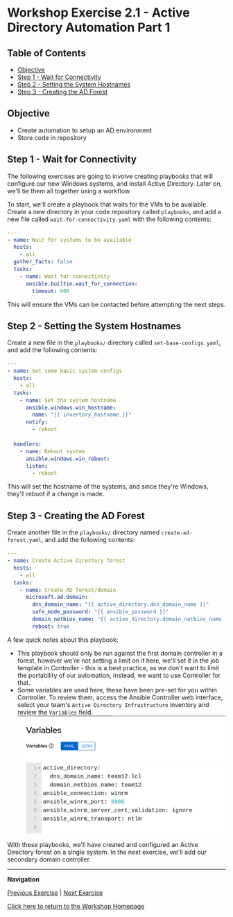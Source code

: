 # Workshop Exercise 2.1 - Active Directory Automation Part 1

## Table of Contents

* [Objective](#objective)
* [Step 1 - Wait for Connectivity](#step-1---wait-for-connectivity)
* [Step 2 - Setting the System Hostnames](#step-2---setting-the-system-hostnames)
* [Step 3 - Creating the AD Forest](#step-3---creating-the-ad-forest)

## Objective

* Create automation to setup an AD environment
* Store code in repository

## Step 1 - Wait for Connectivity
The following exercises are going to involve creating playbooks that will configure our new Windows systems, and install Active Directory. Later on, we'll tie them all together using a workflow.

To start, we'll create a playbook that waits for the VMs to be available. Create a new directory in your code repository called `playbooks`, and add a new file called `wait-for-connectivity.yaml` with the following contents:

```yaml
---
- name: Wait for systems to be available
  hosts:
    - all
  gather_facts: false
  tasks:
    - name: Wait for connectivity
      ansible.builtin.wait_for_connection:
        timeout: 600
```

This will ensure the VMs can be contacted before attempting the next steps.

## Step 2 - Setting the System Hostnames
Create a new file in the `playbooks/` directory called `set-base-configs.yaml`, and add the following contents:

```yaml
---
- name: Set some basic system configs
  hosts:
    - all
  tasks:
    - name: Set the system hostname
      ansible.windows.win_hostname:
        name: "{{ inventory_hostname }}"
      notify:
        - reboot

  handlers:
    - name: Reboot system
      ansible.windows.win_reboot:
      listen:
        - reboot
```

This will set the hostname of the systems, and since they're Windows, they'll reboot if a change is made.

## Step 3 - Creating the AD Forest
Create another file in the `playbooks/` directory named `create-ad-forest.yaml`, and add the following contents:

```yaml
---
- name: Create Active Directory forest
  hosts:
    - all
  tasks:
    - name: Create AD forest/domain
      microsoft.ad.domain:
        dns_domain_name: "{{ active_directory.dns_domain_name }}"
        safe_mode_password: "{{ ansible_password }}"
        domain_netbios_name: "{{ active_directory.domain_netbios_name | default(omit) }}"
        reboot: true
```

A few quick notes about this playbook:
- This playbook should only be run against the first domain controller in a forest, however we're not setting a limit on it here, we'll set it in the job template in Controller - this is a best practice, as we don't want to limit the portability of our automation, instead, we want to use Controller for that.
- Some variables are used here, these have been pre-set for you within Controller. To review them, access the Ansible Controller web interface, select your team's `Active Directory Infrastructure` inventory and review the `Variables` field.
![Conrtoller Inventory Vars](../.images/controller-inventory-vars.png)

With these playbooks, we'll have created and configured an Active Directory forest on a single system. In the next exercise, we'll add our secondary domain controller.

---
**Navigation**

[Previous Exercise](../1.4-adding-chart-to-argocd/) | [Next Exercise](../2.2-ad-automation-part-2/)

[Click here to return to the Workshop Homepage](../../README.md)
